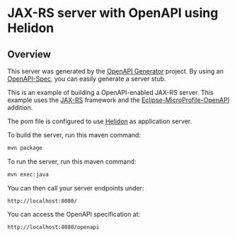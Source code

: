 # JAX-RS server with OpenAPI using Helidon

## Overview
This server was generated by the [OpenAPI Generator](https://openapi-generator.tech) project. By using an
[OpenAPI-Spec](https://openapis.org), you can easily generate a server stub.

This is an example of building a OpenAPI-enabled JAX-RS server.
This example uses the [JAX-RS](https://jax-rs-spec.java.net/) framework and 
the [Eclipse-MicroProfile-OpenAPI](https://github.com/eclipse/microprofile-open-api) addition.

The pom file is configured to use [Helidon](https://helidon.io/) as application server.


To build the server, run this maven command:

```bash
mvn package
```

To run the server, run this maven command:

```bash
mvn exec:java
```

You can then call your server endpoints under:

```
http://localhost:8080/
```

You can access the OpenAPI specification at:

```
http://localhost:8080/openapi
```

